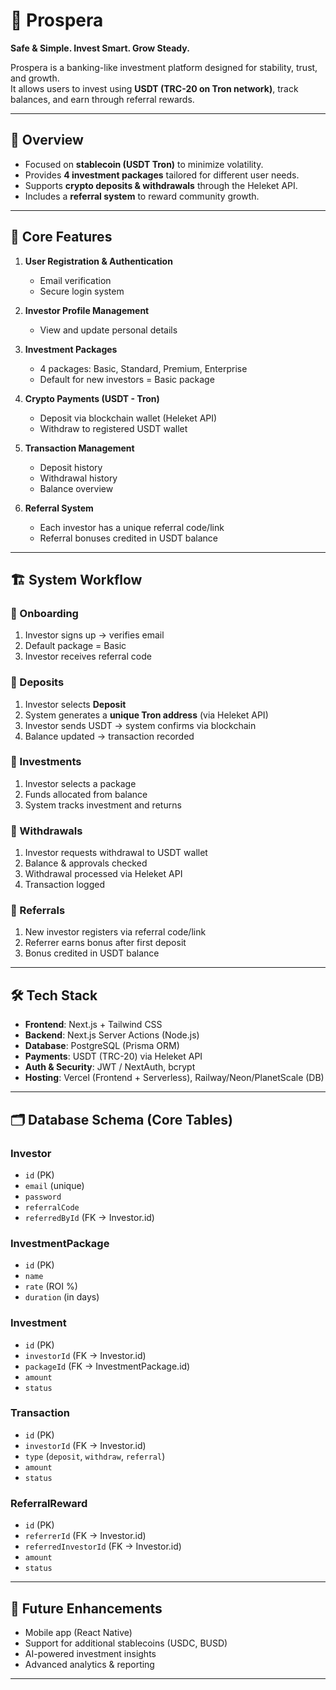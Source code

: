 # 🏦 Prospera

**Safe & Simple. Invest Smart. Grow Steady.**

Prospera is a banking-like investment platform designed for stability, trust, and growth.  
It allows users to invest using **USDT (TRC-20 on Tron network)**, track balances, and earn through referral rewards.

---

## 📌 Overview

- Focused on **stablecoin (USDT Tron)** to minimize volatility.
- Provides **4 investment packages** tailored for different user needs.
- Supports **crypto deposits & withdrawals** through the Heleket API.
- Includes a **referral system** to reward community growth.

---

## 🔑 Core Features

1. **User Registration & Authentication**

   - Email verification
   - Secure login system

2. **Investor Profile Management**

   - View and update personal details

3. **Investment Packages**

   - 4 packages: Basic, Standard, Premium, Enterprise
   - Default for new investors = Basic package

4. **Crypto Payments (USDT - Tron)**

   - Deposit via blockchain wallet (Heleket API)
   - Withdraw to registered USDT wallet

5. **Transaction Management**

   - Deposit history
   - Withdrawal history
   - Balance overview

6. **Referral System**
   - Each investor has a unique referral code/link
   - Referral bonuses credited in USDT balance

---

## 🏗️ System Workflow

### 🔹 Onboarding

1. Investor signs up → verifies email
2. Default package = Basic
3. Investor receives referral code

### 🔹 Deposits

1. Investor selects **Deposit**
2. System generates a **unique Tron address** (via Heleket API)
3. Investor sends USDT → system confirms via blockchain
4. Balance updated → transaction recorded

### 🔹 Investments

1. Investor selects a package
2. Funds allocated from balance
3. System tracks investment and returns

### 🔹 Withdrawals

1. Investor requests withdrawal to USDT wallet
2. Balance & approvals checked
3. Withdrawal processed via Heleket API
4. Transaction logged

### 🔹 Referrals

1. New investor registers via referral code/link
2. Referrer earns bonus after first deposit
3. Bonus credited in USDT balance

---

## 🛠️ Tech Stack

- **Frontend**: Next.js + Tailwind CSS
- **Backend**: Next.js Server Actions (Node.js)
- **Database**: PostgreSQL (Prisma ORM)
- **Payments**: USDT (TRC-20) via Heleket API
- **Auth & Security**: JWT / NextAuth, bcrypt
- **Hosting**: Vercel (Frontend + Serverless), Railway/Neon/PlanetScale (DB)

---

## 🗂️ Database Schema (Core Tables)

### **Investor**

- `id` (PK)
- `email` (unique)
- `password`
- `referralCode`
- `referredById` (FK → Investor.id)

### **InvestmentPackage**

- `id` (PK)
- `name`
- `rate` (ROI %)
- `duration` (in days)

### **Investment**

- `id` (PK)
- `investorId` (FK → Investor.id)
- `packageId` (FK → InvestmentPackage.id)
- `amount`
- `status`

### **Transaction**

- `id` (PK)
- `investorId` (FK → Investor.id)
- `type` (`deposit`, `withdraw`, `referral`)
- `amount`
- `status`

### **ReferralReward**

- `id` (PK)
- `referrerId` (FK → Investor.id)
- `referredInvestorId` (FK → Investor.id)
- `amount`
- `status`

---

## 🚀 Future Enhancements

- Mobile app (React Native)
- Support for additional stablecoins (USDC, BUSD)
- AI-powered investment insights
- Advanced analytics & reporting

---
